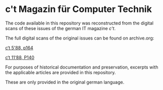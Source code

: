# c't Magazin für Computer Technik

The code available in this repository was reconstructed from the digital scans of these issues of the german IT magazine *c't*.

The full digital scans of the original issues can be found on archive.org:

[c‘t 5'88, p164](https://archive.org/details/ct-1988.01/C%27t%20-%201988.05/page/164/mode/2up)

[c‘t 11‘88, P140](https://archive.org/details/ct-1988.01/C%27t%20-%201988.11/page/140/mode/1up)

For purposes of historical documentation and preservation, excerpts with the applicable articles
are provided in this repository.

These are only provided in the original german language.
